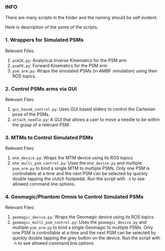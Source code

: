 ### INFO

There are many scripts in the folder and the naming should be self evident.

Here is description of the some of the scripts.

### 1. Wrappers for Simulated PSMs
Relevant Files:
1. `psmIK.py`: Analytical Inverse Kinematics for the PSM arm
2. `psmFK.py`: Forward Kinematics for the PSM arm
3. `psm_arm.py`: Wraps the simulated PSMs (in AMBF simulation) using their ROS topics.


### 2. Control PSMs arms via GUI
Relevant Files:
1. `gui_based_control.py`: Uses GUI based sliders to control the Cartesian pose of the PSMs.
2. `attach_needle.py`: A GUI that allows a user to move a needle to be within the grasp of a relevant PSM.

### 3. MTMs to Control Simulated PSMs
Relevant Files:

1. `mtm_device.py`: Wraps the MTM device using its ROS topics
2. `mtm_multi_psm_control.py`: Uses the `mtm_device.py` and multiple `psm_arm.py` to bind a single MTM to multiple PSMs. Only one PSM is controllable at a time and the next PSM can be selected by quickly double tapping the clutch footpedal. Run the script with `-h` to see allowed command line options.

### 4. Geomagic/Phantom Omnis to Control Simulated PSMs
Relevant Files:

1. `geomagic_device.py`: Wraps the Geomagic device using its ROS topics
2. `geomagic_multi_psm_control.py`: Uses the `geomagic_device.py` and multiple `psm_arm.py` to bind a single Geomagic to multiple PSMs. Only one PSM is controllable at a time and the next PSM can be selected by quickly double tapping the grey button on the device. Run the script with `-h` to see allowed command line options.
